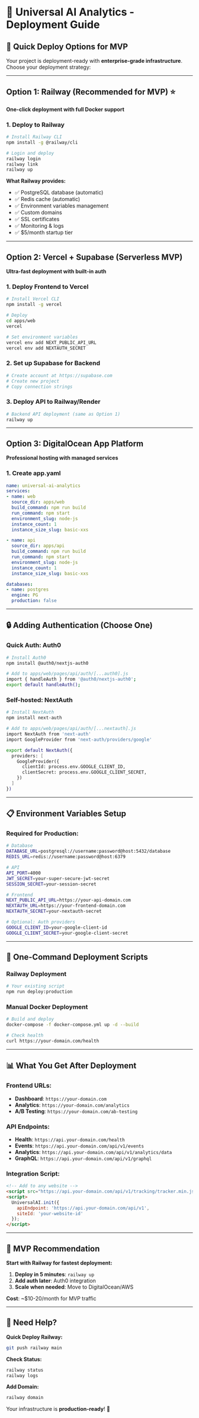 # 🚀 Universal AI Analytics - Deployment Guide

## 🎯 **Quick Deploy Options for MVP**

Your project is deployment-ready with **enterprise-grade infrastructure**. Choose your deployment strategy:

---

## **Option 1: Railway (Recommended for MVP)** ⭐
**One-click deployment with full Docker support**

### 1. Deploy to Railway
```bash
# Install Railway CLI
npm install -g @railway/cli

# Login and deploy
railway login
railway link
railway up
```

**What Railway provides:**
- ✅ PostgreSQL database (automatic)
- ✅ Redis cache (automatic)
- ✅ Environment variables management
- ✅ Custom domains
- ✅ SSL certificates
- ✅ Monitoring & logs
- ✅ $5/month startup tier

---

## **Option 2: Vercel + Supabase (Serverless MVP)**
**Ultra-fast deployment with built-in auth**

### 1. Deploy Frontend to Vercel
```bash
# Install Vercel CLI
npm install -g vercel

# Deploy
cd apps/web
vercel

# Set environment variables
vercel env add NEXT_PUBLIC_API_URL
vercel env add NEXTAUTH_SECRET
```

### 2. Set up Supabase for Backend
```bash
# Create account at https://supabase.com
# Create new project
# Copy connection strings
```

### 3. Deploy API to Railway/Render
```bash
# Backend API deployment (same as Option 1)
railway up
```

---

## **Option 3: DigitalOcean App Platform**
**Professional hosting with managed services**

### 1. Create app.yaml
```yaml
name: universal-ai-analytics
services:
- name: web
  source_dir: apps/web
  build_command: npm run build
  run_command: npm start
  environment_slug: node-js
  instance_count: 1
  instance_size_slug: basic-xxs

- name: api
  source_dir: apps/api
  build_command: npm run build
  run_command: npm start
  environment_slug: node-js
  instance_count: 1
  instance_size_slug: basic-xxs

databases:
- name: postgres
  engine: PG
  production: false
```

---

## **🔒 Adding Authentication (Choose One)**

### **Quick Auth: Auth0**
```bash
# Install Auth0
npm install @auth0/nextjs-auth0

# Add to apps/web/pages/api/auth/[...auth0].js
import { handleAuth } from '@auth0/nextjs-auth0';
export default handleAuth();
```

### **Self-hosted: NextAuth**
```bash
# Install NextAuth
npm install next-auth

# Add to apps/web/pages/api/auth/[...nextauth].js
import NextAuth from 'next-auth'
import GoogleProvider from 'next-auth/providers/google'

export default NextAuth({
  providers: [
    GoogleProvider({
      clientId: process.env.GOOGLE_CLIENT_ID,
      clientSecret: process.env.GOOGLE_CLIENT_SECRET,
    })
  ]
})
```

---

## **📋 Environment Variables Setup**

### Required for Production:
```bash
# Database
DATABASE_URL=postgresql://username:password@host:5432/database
REDIS_URL=redis://username:password@host:6379

# API
API_PORT=4000
JWT_SECRET=your-super-secure-jwt-secret
SESSION_SECRET=your-session-secret

# Frontend
NEXT_PUBLIC_API_URL=https://your-api-domain.com
NEXTAUTH_URL=https://your-frontend-domain.com
NEXTAUTH_SECRET=your-nextauth-secret

# Optional: Auth providers
GOOGLE_CLIENT_ID=your-google-client-id
GOOGLE_CLIENT_SECRET=your-google-client-secret
```

---

## **🚀 One-Command Deployment Scripts**

### Railway Deployment
```bash
# Your existing script
npm run deploy:production
```

### Manual Docker Deployment
```bash
# Build and deploy
docker-compose -f docker-compose.yml up -d --build

# Check health
curl https://your-domain.com/health
```

---

## **📊 What You Get After Deployment**

### Frontend URLs:
- **Dashboard**: `https://your-domain.com`
- **Analytics**: `https://your-domain.com/analytics`
- **A/B Testing**: `https://your-domain.com/ab-testing`

### API Endpoints:
- **Health**: `https://api.your-domain.com/health`
- **Events**: `https://api.your-domain.com/api/v1/events`
- **Analytics**: `https://api.your-domain.com/api/v1/analytics/data`
- **GraphQL**: `https://api.your-domain.com/api/v1/graphql`

### Integration Script:
```html
<!-- Add to any website -->
<script src="https://api.your-domain.com/api/v1/tracking/tracker.min.js"></script>
<script>
  UniversalAI.init({
    apiEndpoint: 'https://api.your-domain.com/api/v1',
    siteId: 'your-website-id'
  });
</script>
```

---

## **🎯 MVP Recommendation**

**Start with Railway for fastest deployment:**

1. **Deploy in 5 minutes**: `railway up`
2. **Add auth later**: Auth0 integration
3. **Scale when needed**: Move to DigitalOcean/AWS

**Cost**: ~$10-20/month for MVP traffic

---

## **🔧 Need Help?**

**Quick Deploy Railway:**
```bash
git push railway main
```

**Check Status:**
```bash
railway status
railway logs
```

**Add Domain:**
```bash
railway domain
```

Your infrastructure is **production-ready**! 🚀
